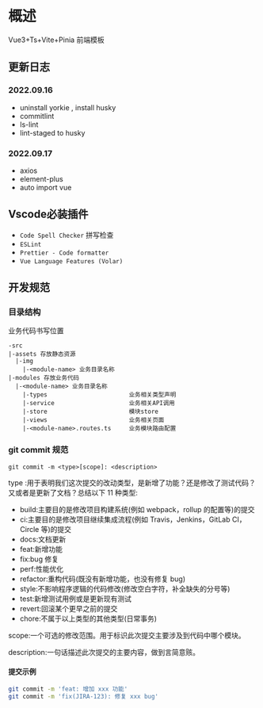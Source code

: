 # 概述

Vue3+Ts+Vite+Pinia 前端模板

## 更新日志

### 2022.09.16
- uninstall yorkie , install husky
- commitlint
- ls-lint
- lint-staged to husky

### 2022.09.17
- axios
- element-plus
- auto import vue

## Vscode必装插件
- `Code Spell Checker` 拼写检查
- `ESLint`
- `Prettier - Code formatter`
- `Vue Language Features (Volar)`

## 开发规范

### 目录结构

业务代码书写位置
```plainText
-src
|-assets 存放静态资源
  |-img
    |-<module-name> 业务目录名称
|-modules 存放业务代码
  |-<module-name> 业务目录名称
    |-types                       业务相关类型声明
    |-service                     业务相关API调用
    |-store                       模块store
    |-views                       业务相关页面
    |-<module-name>.routes.ts     业务模块路由配置
```
### git commit 规范
`git commit -m <type>[scope]: <description>`

type :用于表明我们这次提交的改动类型，是新增了功能？还是修改了测试代码？又或者是更新了文档？总结以下 11 种类型:

- build:主要目的是修改项目构建系统(例如 webpack，rollup 的配置等)的提交
- ci:主要目的是修改项目继续集成流程(例如 Travis，Jenkins，GitLab CI，Circle 等)的提交
- docs:文档更新
- feat:新增功能
- fix:bug 修复
- perf:性能优化
- refactor:重构代码(既没有新增功能，也没有修复 bug)
- style:不影响程序逻辑的代码修改(修改空白字符，补全缺失的分号等)
- test:新增测试用例或是更新现有测试
- revert:回滚某个更早之前的提交
- chore:不属于以上类型的其他类型(日常事务)

scope:一个可选的修改范围。用于标识此次提交主要涉及到代码中哪个模块。

description:一句话描述此次提交的主要内容，做到言简意赅。

#### 提交示例

```bash
git commit -m 'feat: 增加 xxx 功能'
git commit -m 'fix(JIRA-123): 修复 xxx bug'
```
